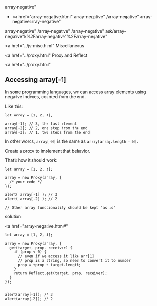 array-negative"

- <a href="array-negative.html"
  array-negative"
  /array-negative"
  array-negativearray-negative"

<!-- -->

array-negative"
/array-negative"
/array-negative"
ask/array-negative"k%2Farray-negative"%2Farray-negative" </a>

<a href="../js-misc.html" Miscellaneous</span></a>

<a href="../proxy.html" Proxy and Reflect</span></a>

<a href="../proxy.html"

## Accessing array\[-1\]

In some programming languages, we can access array elements using negative indexes, counted from the end.

Like this:

    let array = [1, 2, 3];

    array[-1]; // 3, the last element
    array[-2]; // 2, one step from the end
    array[-3]; // 1, two steps from the end

In other words, `array[-N]` is the same as `array[array.length - N]`.

Create a proxy to implement that behavior.

That’s how it should work:

    let array = [1, 2, 3];

    array = new Proxy(array, {
      /* your code */
    });

    alert( array[-1] ); // 3
    alert( array[-2] ); // 2

    // Other array functionality should be kept "as is"

solution

<a href="array-negative.html#"
<a href="array-negative.html#" class="toolbar__button toolbar__button_edit" title="open in sandbox"></a>

    let array = [1, 2, 3];

    array = new Proxy(array, {
      get(target, prop, receiver) {
        if (prop < 0) {
          // even if we access it like arr[1]
          // prop is a string, so need to convert it to number
          prop = +prop + target.length;
        }
        return Reflect.get(target, prop, receiver);
      }
    });


    alert(array[-1]); // 3
    alert(array[-2]); // 2
